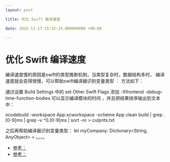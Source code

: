 ```yaml
---
layout: post

title: 优化 Swift 编译速度

date: 2016-11-17 15:32:24.000000000 +09:00

---
```

# 优化 Swift 编译速度

编译速度慢的原因是swift的类型推断机制，当类型复杂时，数据结构多时，
编译速度就会变得很慢，可以帮助swift编译器识别变量类型 ：
方法如下：

通过设置 Build Settings 中的 set Other Swift Flags 添加 -Xfrontend -debug-time-function-bodies 可以显示编译模块的时间 ，并且把结果排序输出到文本中：

xcodebuild -workspace App.xcworkspace -scheme App clean build  | grep .[0-9]ms | grep -v ^0.[0-9]ms | sort -nr > culprits.txt


之后再帮助编译器识别变量类型：
let myCompany: Dictionary<String, AnyObject> = 。。。。



+ [参考：](https://thatthinginswift.com/debug-long-compile-times-swift/)
+ [参考：](http://irace.me/swift-profiling)

